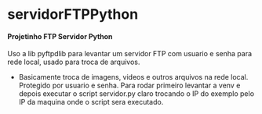 # servidorFTPPython


<h4> Projetinho FTP Servidor Python </h4>

<p> Uso a lib pyftpdlib para levantar um servidor FTP com usuario e senha para rede local, usado para troca de arquivos. </p>

<ul>

<li> Basicamente troca de imagens, videos e outros arquivos na rede local. Protegido por usuario e senha. Para rodar primeiro levantar a venv e depois executar o script servidor.py claro trocando o IP do exemplo pelo IP da maquina onde o script sera executado. </li>


</ul>


## 
